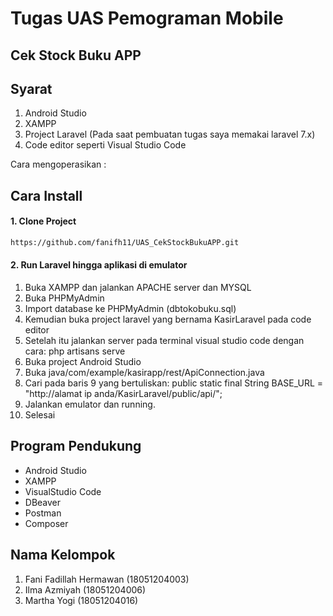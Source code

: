 # Tugas UAS Pemograman Mobile 
## Cek Stock Buku APP

## Syarat
1. Android Studio
2. XAMPP
3. Project Laravel (Pada saat pembuatan tugas saya memakai laravel 7.x)
4. Code editor seperti Visual Studio Code

Cara mengoperasikan :

## Cara Install
#### 1. Clone Project

```bash
https://github.com/fanifh11/UAS_CekStockBukuAPP.git
```
#### 2. Run Laravel hingga aplikasi di emulator
1. Buka XAMPP dan jalankan APACHE server dan MYSQL
2. Buka PHPMyAdmin
3. Import database ke PHPMyAdmin (dbtokobuku.sql)
4. Kemudian buka project laravel yang bernama KasirLaravel pada code editor 
5. Setelah itu jalankan server pada terminal visual studio code dengan cara: php artisans serve
6. Buka project Android Studio
7. Buka java/com/example/kasirapp/rest/ApiConnection.java
8. Cari pada baris 9 yang bertuliskan: public static final String BASE_URL = "http://alamat ip anda/KasirLaravel/public/api/"; 
9. Jalankan emulator dan running.
10. Selesai



## Program Pendukung
- Android Studio
- XAMPP
- VisualStudio Code
- DBeaver
- Postman 
- Composer

## Nama Kelompok
1. Fani Fadillah Hermawan (18051204003)
2. Ilma Azmiyah (18051204006)
3. Martha Yogi (18051204016)
